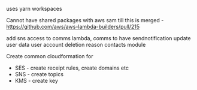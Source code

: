 uses yarn workspaces

Cannot have shared packages with aws sam till this is merged - https://github.com/aws/aws-lambda-builders/pull/215

add sns access to comms lambda, comms to have sendnotification
update user data
user account deletion reason
contacts module

Create common cloudformation for

- SES - create receipt rules, create domains etc
- SNS - create topics
- KMS - create key
